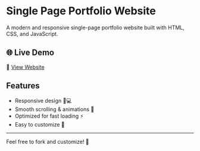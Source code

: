 # Single Page Portfolio Website

A modern and responsive single-page portfolio website built with HTML, CSS, and JavaScript.

## 🌐 Live Demo  
🔗 [View Website](https://warrior2405.github.io/Single-Page-Portfolio-Website/)  

## Features  
- Responsive design 📱💻  
- Smooth scrolling & animations 🎨  
- Optimized for fast loading ⚡  
- Easy to customize 🔧  

---
Feel free to fork and customize! 🚀
